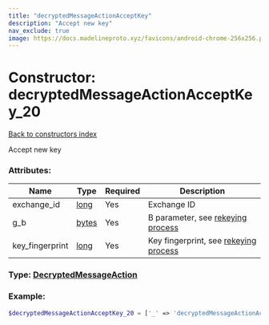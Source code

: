 ```yaml
---
title: "decryptedMessageActionAcceptKey"
description: "Accept new key"
nav_exclude: true
image: https://docs.madelineproto.xyz/favicons/android-chrome-256x256.png
---
```

# Constructor: decryptedMessageActionAcceptKey\_20  
[Back to constructors index](index.md)



Accept new key

### Attributes:

| Name     |    Type       | Required | Description |
|----------|---------------|----------|-------------|
|exchange\_id|[long](../types/long.md) | Yes|Exchange ID|
|g\_b|[bytes](../types/bytes.md) | Yes|B parameter, see [rekeying process](https://core.telegram.org/api/end-to-end/pfs)|
|key\_fingerprint|[long](../types/long.md) | Yes|Key fingerprint, see [rekeying process](https://core.telegram.org/api/end-to-end/pfs)|



### Type: [DecryptedMessageAction](../types/DecryptedMessageAction.md)


### Example:

```php
$decryptedMessageActionAcceptKey_20 = ['_' => 'decryptedMessageActionAcceptKey', 'exchange_id' => long, 'g_b' => 'bytes', 'key_fingerprint' => long];
```  
